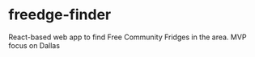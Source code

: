 # freedge-finder

React-based web app to find Free Community Fridges in the area. MVP focus on Dallas